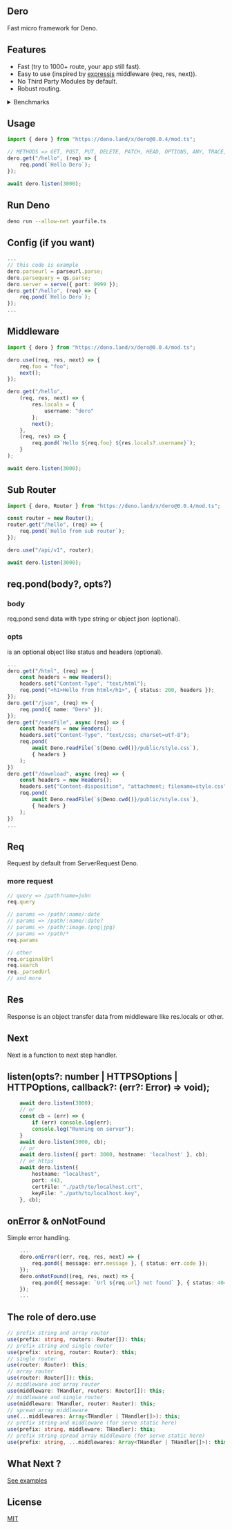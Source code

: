 ## Dero
Fast micro framework for Deno.

## Features
- Fast (try to 1000+ route, your app still fast).
- Easy to use (inspired by [expressjs](https://github.com/expressjs/express) middleware (req, res, next)).
- No Third Party Modules by default.
- Robust routing.

<details>
  <summary>Benchmarks</summary>

  The benchmarks try to 1000 route and call http://localhost:3000/hello999.
  Example :
  ```ts
    import { dero } from "https://deno.land/x/dero@0.0.4/mod.ts";

    for (let i = 0; i < 1000; i++) {
        dero.get('/hello' + i, (req) => {
            req.pond('hello route ' + i);
        });
    }

    await dero.listen(3000);
  ```
  ```bash
    wrk -t4 -c4 -d10s http://localhost:3000/hello999
  ```
  
  ### Dero
  ```bash
    Running 10s test @ http://localhost:3000/hello999
    4 threads and 4 connections
    Thread Stats   Avg      Stdev     Max   +/- Stdev
        Latency    3.11ms    1.09ms  20.88ms   90.50%
        Req/Sec    324.37    34.39   380.00    79.75%
    12942 requests in 10.02s, 682.49KB read
    Requests/sec:   1291.15
    Transfer/sec:   68.09KB
  ```
  ### Oak
  ```bash
    Running 10s test @ http://localhost:3000/hello999
    4 threads and 4 connections
    Thread Stats   Avg      Stdev     Max   +/- Stdev
        Latency    4.76ms    1.16ms  23.79ms   80.17%
        Req/Sec    210.51    22.25   262.00    81.00%
    8398 requests in 10.02s, 779.11KB read
    Requests/sec:    837.86
    Transfer/sec:    77.73KB
  ```
  ### Opine
  ```bash
    Running 10s test @ http://localhost:3000/hello999
    4 threads and 4 connections
    Thread Stats   Avg      Stdev     Max   +/- Stdev
        Latency    9.43ms   26.38ms 284.45ms   97.61%
        Req/Sec    176.44   31.29   222.00     73.98%
    6916 requests in 10.02s, 364.71KB read
    Requests/sec:    689.97
    Transfer/sec:    36.39KB
  ```
  ### Expressjs (nodejs)
  ```bash
    Running 10s test @ http://localhost:3000/hello999
    4 threads and 4 connections
    Thread Stats   Avg      Stdev     Max   +/- Stdev
        Latency    4.80ms    3.75ms  78.24ms   96.34%
        Req/Sec    220.80    43.89   282.00    80.50%
    8818 requests in 10.04s, 0.97MB read
    Requests/sec:    878.39
    Transfer/sec:    98.65KB
  ```
</details>

## Usage
```ts
import { dero } from "https://deno.land/x/dero@0.0.4/mod.ts";

// METHODS => GET, POST, PUT, DELETE, PATCH, HEAD, OPTIONS, ANY, TRACE, CONNECT.
dero.get("/hello", (req) => {
    req.pond(`Hello Dero`);
});

await dero.listen(3000);
```
## Run Deno
```bash
deno run --allow-net yourfile.ts
```
## Config (if you want)
```ts
...
// this code is example
dero.parseurl = parseurl.parse;
dero.parsequery = qs.parse;
dero.server = serve({ port: 9999 });
dero.get("/hello", (req) => {
    req.pond(`Hello Dero`);
});
...
```

## Middleware
```ts
import { dero } from "https://deno.land/x/dero@0.0.4/mod.ts";

dero.use((req, res, next) => {
    req.foo = "foo";
    next();
});

dero.get("/hello", 
    (req, res, next) => {
        res.locals = {
            username: "dero"
        };
        next();
    }, 
    (req, res) => {
        req.pond(`Hello ${req.foo} ${res.locals?.username}`);
    }
);

await dero.listen(3000);
```
## Sub Router
```ts
import { dero, Router } from "https://deno.land/x/dero@0.0.4/mod.ts";

const router = new Router();
router.get("/hello", (req) => {
    req.pond(`Hello from sub router`);
});

dero.use("/api/v1", router);

await dero.listen(3000);
```

## req.pond(body?, opts?)
### body
req.pond send data with type string or object json (optional).
### opts
is an optional object like status and headers (optional).

```ts
...
dero.get("/html", (req) => {
    const headers = new Headers();
    headers.set("Content-Type", "text/html");
    req.pond("<h1>Hello from html</h1>", { status: 200, headers });
});
dero.get("/json", (req) => {
    req.pond({ name: "Dero" });
});
dero.get("/sendFile", async (req) => {
    const headers = new Headers();
    headers.set("Content-Type", "text/css; charset=utf-8");
    req.pond(
        await Deno.readFile(`${Deno.cwd()}/public/style.css`), 
        { headers }
    );
})
dero.get("/download", async (req) => {
    const headers = new Headers();
    headers.set("Content-disposition", "attachment; filename=style.css");
    req.pond(
        await Deno.readFile(`${Deno.cwd()}/public/style.css`), 
        { headers }
    );
})
...
```

## Req
Request by default from ServerRequest Deno.
### more request
```ts
// query => /path?name=john
req.query

// params => /path/:name/:date
// params => /path/:name/:date?
// params => /path/:image.(png|jpg)
// params => /path/*
req.params

// other
req.originalUrl
req.search
req._parsedUrl
// and more
```
## Res
Response is an object transfer data from middleware like res.locals or other.
## Next
Next is a function to next step handler.
## listen(opts?: number | HTTPSOptions | HTTPOptions, callback?: (err?: Error) => void);
```ts
    await dero.listen(3000);
    // or
    const cb = (err) => {
        if (err) console.log(err);
        console.log("Running on server");
    }
    await dero.listen(3000, cb);
    // or
    await dero.listen({ port: 3000, hostname: 'localhost' }, cb);
    // or https
    await dero.listen({ 
        hostname: "localhost",
        port: 443,
        certFile: "./path/to/localhost.crt",
        keyFile: "./path/to/localhost.key",
    }, cb);
```
## onError & onNotFound
Simple error handling.
```ts
    ...
    dero.onError((err, req, res, next) => {
        req.pond({ message: err.message }, { status: err.code });
    });
    dero.onNotFound((req, res, next) => {
        req.pond({ message: `Url ${req.url} not found` }, { status: 404 });
    });
    ...
```
## The role of dero.use
```ts
// prefix string and array router
use(prefix: string, routers: Router[]): this;
// prefix string and single router
use(prefix: string, router: Router): this;
// single router
use(router: Router): this;
// array router
use(router: Router[]): this;
// middleware and array router
use(middleware: THandler, routers: Router[]): this;
// middleware and single router
use(middleware: THandler, router: Router): this;
// spread array middleware 
use(...middlewares: Array<THandler | THandler[]>): this;
// prefix string and middleware (for serve static here)
use(prefix: string, middleware: THandler): this;
// prefix string spread array middleware (for serve static here)
use(prefix: string, ...middlewares: Array<THandler | THandler[]>): this;
```
## What Next ?
[See examples](https://github.com/herudi/dero/tree/main/examples)

## License

[MIT](LICENSE)
